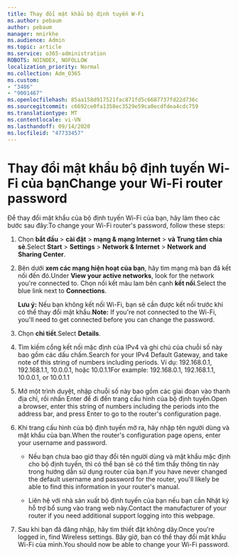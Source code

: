 ```yaml
---
title: Thay đổi mật khẩu bộ định tuyến W-Fi
ms.author: pebaum
author: pebaum
manager: mnirkhe
ms.audience: Admin
ms.topic: article
ms.service: o365-administration
ROBOTS: NOINDEX, NOFOLLOW
localization_priority: Normal
ms.collection: Adm_O365
ms.custom:
- "3486"
- "9001467"
ms.openlocfilehash: 85aa158d917521fac871fd5c6687737fd22d736c
ms.sourcegitcommit: c6692ce0fa1358ec3529e59ca0ecdfdea4cdc759
ms.translationtype: MT
ms.contentlocale: vi-VN
ms.lasthandoff: 09/14/2020
ms.locfileid: "47733457"
---
```

# <a name="change-your-wi-fi-router-password"></a><span data-ttu-id="8f104-102">Thay đổi mật khẩu bộ định tuyến Wi-Fi của bạn</span><span class="sxs-lookup"><span data-stu-id="8f104-102">Change your Wi-Fi router password</span></span>

<span data-ttu-id="8f104-103">Để thay đổi mật khẩu của bộ định tuyến Wi-Fi của bạn, hãy làm theo các bước sau đây:</span><span class="sxs-lookup"><span data-stu-id="8f104-103">To change your Wi-Fi router's password, follow these steps:</span></span>

1. <span data-ttu-id="8f104-104">Chọn **bắt đầu**  >  **cài đặt**  >  **mạng & mạng Internet**  >  **và Trung tâm chia sẻ**.</span><span class="sxs-lookup"><span data-stu-id="8f104-104">Select **Start** > **Settings** > **Network & Internet** > **Network and Sharing Center**.</span></span>

2. <span data-ttu-id="8f104-105">Bên dưới **xem các mạng hiện hoạt của bạn**, hãy tìm mạng mà bạn đã kết nối đến đó.</span><span class="sxs-lookup"><span data-stu-id="8f104-105">Under **View your active networks**, look for the network you're connected to.</span></span> <span data-ttu-id="8f104-106">Chọn nối kết màu lam bên cạnh **kết nối**.</span><span class="sxs-lookup"><span data-stu-id="8f104-106">Select the blue link next to **Connections**.</span></span><br>

   <span data-ttu-id="8f104-107">**Lưu ý:** Nếu bạn không kết nối Wi-Fi, bạn sẽ cần được kết nối trước khi có thể thay đổi mật khẩu.</span><span class="sxs-lookup"><span data-stu-id="8f104-107">**Note:** If you're not connected to the Wi-Fi, you'll need to get connected before you can change the password.</span></span>

3. <span data-ttu-id="8f104-108">Chọn **chi tiết**.</span><span class="sxs-lookup"><span data-stu-id="8f104-108">Select **Details**.</span></span>

4. <span data-ttu-id="8f104-109">Tìm kiếm cổng kết nối mặc định của IPv4 và ghi chú của chuỗi số này bao gồm các dấu chấm.</span><span class="sxs-lookup"><span data-stu-id="8f104-109">Search for your IPv4 Default Gateway, and take note of this string of numbers including periods.</span></span> <span data-ttu-id="8f104-110">Ví dụ: 192.168.0.1, 192.168.1.1, 10.0.0.1, hoặc 10.0.1.1</span><span class="sxs-lookup"><span data-stu-id="8f104-110">For example: 192.168.0.1, 192.168.1.1, 10.0.0.1, or 10.0.1.1</span></span>

5. <span data-ttu-id="8f104-111">Mở một trình duyệt, nhập chuỗi số này bao gồm các giai đoạn vào thanh địa chỉ, rồi nhấn Enter để đi đến trang cấu hình của bộ định tuyến.</span><span class="sxs-lookup"><span data-stu-id="8f104-111">Open a browser, enter this string of numbers including the periods into the address bar, and press Enter to go to the router's configuration page.</span></span>

6. <span data-ttu-id="8f104-112">Khi trang cấu hình của bộ định tuyến mở ra, hãy nhập tên người dùng và mật khẩu của bạn.</span><span class="sxs-lookup"><span data-stu-id="8f104-112">When the router's configuration page opens, enter your username and password.</span></span><br>
   - <span data-ttu-id="8f104-113">Nếu bạn chưa bao giờ thay đổi tên người dùng và mật khẩu mặc định cho bộ định tuyến, thì có thể bạn sẽ có thể tìm thấy thông tin này trong hướng dẫn sử dụng router của bạn.</span><span class="sxs-lookup"><span data-stu-id="8f104-113">If you have never changed the default username and password for the router, you'll likely be able to find this information in your router's manual.</span></span>

   - <span data-ttu-id="8f104-114">Liên hệ với nhà sản xuất bộ định tuyến của bạn nếu bạn cần Nhật ký hỗ trợ bổ sung vào trang web này.</span><span class="sxs-lookup"><span data-stu-id="8f104-114">Contact the manufacturer of your router if you need additional support logging into this webpage.</span></span>

7. <span data-ttu-id="8f104-115">Sau khi bạn đã đăng nhập, hãy tìm thiết đặt không dây.</span><span class="sxs-lookup"><span data-stu-id="8f104-115">Once you're logged in, find Wireless settings.</span></span> <span data-ttu-id="8f104-116">Bây giờ, bạn có thể thay đổi mật khẩu Wi-Fi của mình.</span><span class="sxs-lookup"><span data-stu-id="8f104-116">You should now be able to change your Wi-Fi password.</span></span>

